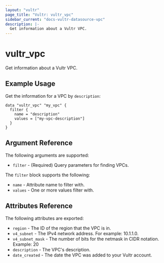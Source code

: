 ```yaml
---
layout: "vultr"
page_title: "Vultr: vultr_vpc"
sidebar_current: "docs-vultr-datasource-vpc"
description: |-
  Get information about a Vultr VPC.
---
```


# vultr_vpc

Get information about a Vultr VPC.

## Example Usage

Get the information for a VPC by `description`:

```hcl
data "vultr_vpc" "my_vpc" {
  filter {
    name = "description"
    values = ["my-vpc-description"]
  }
}
```

## Argument Reference

The following arguments are supported:

* `filter` - (Required) Query parameters for finding VPCs.

The `filter` block supports the following:

* `name` - Attribute name to filter with.
* `values` - One or more values filter with.

## Attributes Reference

The following attributes are exported:

* `region` - The ID of the region that the VPC is in.
* `v4_subnet` - The IPv4 network address. For example: 10.1.1.0.
* `v4_subnet_mask` - The number of bits for the netmask in CIDR notation. Example: 20
* `description` - The VPC's description.
* `date_created` - The date the VPC was added to your Vultr account.
